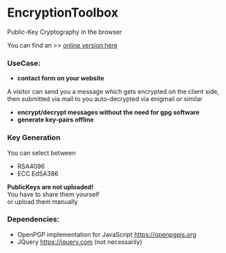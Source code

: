 # EncryptionToolbox

Public-Key Cryptography in the browser

You can find an >> <a href="https://patrickgawron.com/openpgp-in-the-browser/">online version here</a>

### UseCase:
* **contact form on your website**

A visitor can send you a message which gets encrypted on the client side, 
then submitted via mail to you
auto-decrypted via enigmail or similar
* **encrypt/decrypt messages without the need for gpg software**
* **generate key-pairs offline**

### Key Generation
You can select between
* RSA4096
* ECC EdSA386

**PublicKeys are not uploaded!**\
You have to share them yourself\
or upload them manually

### Dependencies:
- OpenPGP implementation for JavaScript https://openpgpjs.org
- JQuery https://jquery.com (not necessarily)
